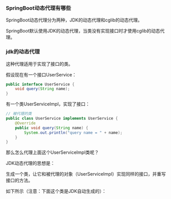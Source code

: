 ### SpringBoot动态代理有哪些

SpringBoot动态代理分为两种，JDK的动态代理和cglib的动态代理。

SpringBoot默认使用JDK的动态代理，当类没有实现接口时才使用cglib的动态代理。

### jdk的动态代理

这种代理适用于实现了接口的类。

假设现在有一个接口UserService：

```java
public interface UserService {
	void query(String name);
}
```

有一个类UserServiceImpl，实现了接口：

```java
// 被代理的类
public class UserService implements UserService {
	@Override
	public void query(String name) {
		System.out.println("query name = " + name);
	}
}
```

那么怎么代理上面这个UserServiceImpl类呢？

JDK动态代理的思想是：

生成一个类，让它和被代理的对象（UserServiceImpl）实现同样的接口，并重写接口的方法。

如下所示（注意：下面这个类是JDK自动生成的）：

